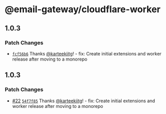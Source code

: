 # @email-gateway/cloudflare-worker

## 1.0.3

### Patch Changes

- [`fcf56b6`](https://github.com/CutTheCrapTech/email-gateway-cloudflare/commit/fcf56b6dfe7194d7ea624858125ed2a5c6f89aff) Thanks [@karteekiitg](https://github.com/karteekiitg)! - fix: Create initial extensions and worker release after moving to a monorepo

## 1.0.3

### Patch Changes

- [#22](https://github.com/CutTheCrapTech/email-gateway-cloudflare/pull/22) [`54f7f85`](https://github.com/CutTheCrapTech/email-gateway-cloudflare/commit/54f7f855ad889a6fc1a137c024928a215e3c9e96) Thanks [@karteekiitg](https://github.com/karteekiitg)! - fix: Create initial extensions and worker release after moving to a monorepo
